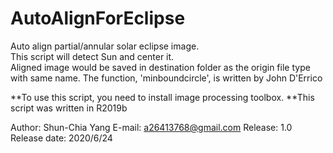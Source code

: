 
#             AutoAlignForEclipse

Auto align partial/annular solar eclipse image.  
This script will detect Sun and center it.  
Aligned image would be saved in destination folder as the origin file type with same name.
The function, 'minboundcircle', is written by John D'Errico

 **To use this script, you need to install image processing toolbox.
 **This script was written in R2019b

 Author: Shun-Chia Yang
 E-mail: a26413768@gmail.com
 Release: 1.0
 Release date: 2020/6/24
